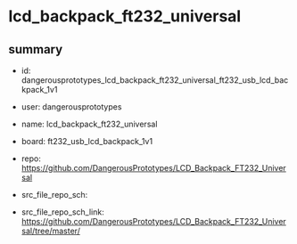 # lcd_backpack_ft232_universal
 
## summary 
* id: dangerousprototypes_lcd_backpack_ft232_universal_ft232_usb_lcd_backpack_1v1
* user: dangerousprototypes
* name: lcd_backpack_ft232_universal
* board: ft232_usb_lcd_backpack_1v1
* repo: https://github.com/DangerousPrototypes/LCD_Backpack_FT232_Universal



* src_file_repo_sch: 
* src_file_repo_sch_link: https://github.com/DangerousPrototypes/LCD_Backpack_FT232_Universal/tree/master/






